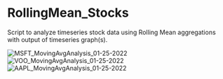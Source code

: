 # RollingMean_Stocks
Script to analyze timeseries stock data using Rolling Mean aggregations with output of timeseries graph(s).



![MSFT_MovingAvgAnalysis_01-25-2022](https://user-images.githubusercontent.com/69541545/151250547-940cd3a9-a31c-4c26-95a4-ad044f132d4e.png)
![VOO_MovingAvgAnalysis_01-25-2022](https://user-images.githubusercontent.com/69541545/151250549-e8eaf35c-44f2-421c-b055-f03e48d78fc5.png)
![AAPL_MovingAvgAnalysis_01-25-2022](https://user-images.githubusercontent.com/69541545/151250552-4271511f-b984-4347-9df9-8c9299628b25.png)
